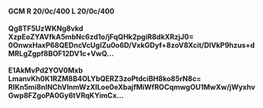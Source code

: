 #### GCM R 20/0c/400 L 20/0c/400
**Qg8TF5UzWKNg8vkd**<br/>**XzpEoZYAVfkA5mbNc6zd1o/jFqQHk2pgiR8dkXRzjJ0=**<br/>**0OnwxHaxP68QEDncVcUgIZu0o6D/VxkGDyf+8zoV8Xcit/DIVkP9hzus+dMRLgZgpf8BOF12DV1c+VwQ...**<br/><br/>
**E1AkMvPd2YOV0Mxb**<br/>**LmanvKh0K1RZM8B4OLYbQERZ3zoPtdciBH8ko85rN8c=**<br/>**RIKn5mi8nINChVInmWzXILoe0eXbajfMiWfROCqmwgOU1MwXw/jWyxhvGwp8FZgoPA0Gy6tVRqKYimCx...**